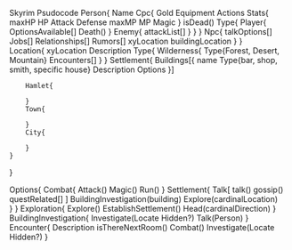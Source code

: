 Skyrim Psudocode
Person{
    Name
    Cpc{
        Gold
        Equipment
        Actions
        Stats{
            maxHP
            HP
            Attack
            Defense
            maxMP
            MP
            Magic
        }
        isDead()
        Type{
            Player{
                OptionsAvailable[]
                Death()
            }
            Enemy{
                attackList[]
            }
        }
    }
    Npc{
        talkOptions[]
        Jobs[]
        Relationships[]
        Rumors[]
        xyLocation
        buildingLocation
    }
}   
Location{
	xyLocation
	Description
        Type{
            Wilderness{
			    Type{Forest, Desert, Mountain}
                Encounters[]
            }
        }
    Settlement{
        Buildings[{
	        name
            Type{bar, shop, smith, specific house}
            Description
            Options
        }]

        Hamlet{

        }
        Town{

        }
        City{

        }
    }
}

Options{
	Combat{
	Attack()
	Magic()
	Run()
    }
    Settlement{
	    Talk[
		    talk()
		    gossip()
            questRelated[]
        ]
        BuildingInvestigation(building)
        Explore(cardinalLocation)	
    }
}
Exploration{
	Explore()
	EstablishSettlement()
	Head(cardinalDirection)
}
BuildingInvestigation{
	Investigate(Locate Hidden?)
	Talk(Person)
}
Encounter{
	Description
	isThereNextRoom()
	Combat()
	Investigate(Locate Hidden?)
}


